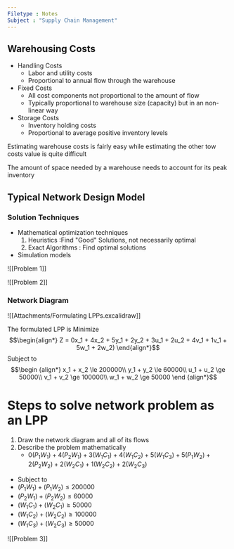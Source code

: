 ```yaml
---
Filetype : Notes
Subject : "Supply Chain Management"
---
```

## Warehousing Costs
- Handling Costs
	- Labor and utility costs
	- Proportional to annual flow through the warehouse
- Fixed Costs
	- All cost components not proportional to the amount of flow
	- Typically proportional to warehouse size (capacity) but in an non-linear way
- Storage Costs
	- Inventory holding costs
	- Proportional to average positive inventory levels

Estimating warehouse costs is fairly easy while estimating the other tow costs value is quite difficult

The amount of space needed by a warehouse needs to account for its peak inventory

## Typical Network Design Model
### Solution Techniques
- Mathematical optimization techniques
	1. Heuristics :Find "Good" Solutions, not necessarily optimal
	2. Exact Algorithms : Find optimal solutions
- Simulation models 

![[Problem 1]]

![[Problem 2]]
### Network Diagram
![[Attachments/Formulating LPPs.excalidraw]]

The formulated LPP is 
Minimize 
$$\begin{align*}
Z = 0x_1 + 4x_2 + 5y_1 + 2y_2 + 3u_1 + 2u_2 + 4v_1 + 1v_1 + 5w_1 + 2w_2)
\end{align*}$$
Subject to
$$\begin {align*}
x_1 + x_2 \le 200000\\
y_1 + y_2 \le 60000\\
u_1 + u_2 \ge 50000\\
v_1 + v_2 \ge 100000\\
w_1 + w_2 \ge 50000
\end {align*}$$


# Steps to solve network problem as an LPP
1. Draw the network diagram and all of its flows
2. Describe the problem mathematically
    - $0(P_1W_1) + 4(P_2W_1) + 3 (W_1C_1) + 4(W_1C_2) + 5 (W_1C_3) + 5(P_1W_2) + 2(P_2W_2) + 2(W_2C_1) + 1(W_2C_2) + 2(W_2C_3)$
-  Subject to 
  - $(P_1W_1)+(P_1W_2) \le 200000$
  - $(P_2W_1)+(P_2W_2) \le 60000$
  - $(W_1C_1) + (W_2C_1) \ge 50000$
  - $(W_1C_2) + (W_2C_2) \ge 100000$
  - $(W_1C_3) + (W_2C_3) \ge 50000$

![[Problem 3]]